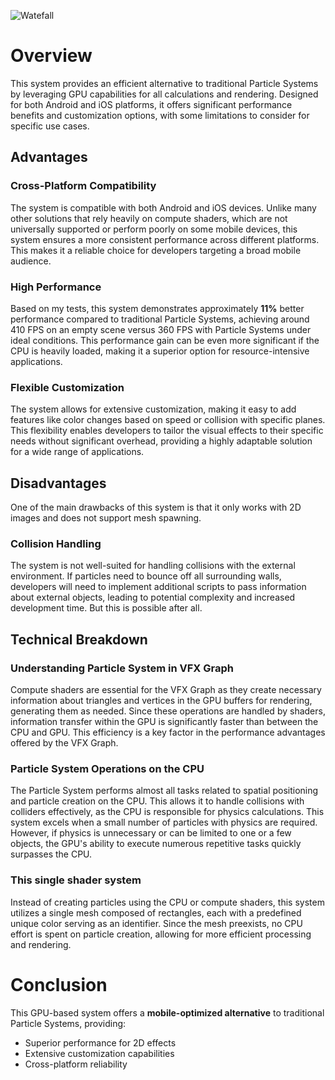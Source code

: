 ![Watefall](https://habrastorage.org/getpro/habr/upload_files/e7b/66e/b78/e7b66eb786379100e090c17f96ddfb47.gif)

# Overview
This system provides an efficient alternative to traditional Particle Systems by leveraging GPU capabilities for all calculations and rendering. Designed for both Android and iOS platforms, it offers significant performance benefits and customization options, with some limitations to consider for specific use cases.


## Advantages
### Cross-Platform Compatibility
The system is compatible with both Android and iOS devices. Unlike many other solutions that rely heavily on compute shaders, which are not universally supported or perform poorly on some mobile devices, this system ensures a more consistent performance across different platforms. This makes it a reliable choice for developers targeting a broad mobile audience.

### High Performance
Based on my tests, this system demonstrates approximately **11%** better performance compared to traditional Particle Systems, achieving around 410 FPS on an empty scene versus 360 FPS with Particle Systems under ideal conditions. This performance gain can be even more significant if the CPU is heavily loaded, making it a superior option for resource-intensive applications.

### Flexible Customization
The system allows for extensive customization, making it easy to add features like color changes based on speed or collision with specific planes. This flexibility enables developers to tailor the visual effects to their specific needs without significant overhead, providing a highly adaptable solution for a wide range of applications.

## Disadvantages
One of the main drawbacks of this system is that it only works with 2D images and does not support mesh spawning.

### Collision Handling
The system is not well-suited for handling collisions with the external environment. If particles need to bounce off all surrounding walls, developers will need to implement additional scripts to pass information about external objects, leading to potential complexity and increased development time. But this is possible after all.


## Technical Breakdown
### Understanding Particle System in VFX Graph
Compute shaders are essential for the VFX Graph as they create necessary information about triangles and vertices in the GPU buffers for rendering, generating them as needed. Since these operations are handled by shaders, information transfer within the GPU is significantly faster than between the CPU and GPU. This efficiency is a key factor in the performance advantages offered by the VFX Graph.

### Particle System Operations on the CPU
The Particle System performs almost all tasks related to spatial positioning and particle creation on the CPU. This allows it to handle collisions with colliders effectively, as the CPU is responsible for physics calculations. This system excels when a small number of particles with physics are required. However, if physics is unnecessary or can be limited to one or a few objects, the GPU's ability to execute numerous repetitive tasks quickly surpasses the CPU.

### This single shader system
Instead of creating particles using the CPU or compute shaders, this system utilizes a single mesh composed of rectangles, each with a predefined unique color serving as an identifier. Since the mesh preexists, no CPU effort is spent on particle creation, allowing for more efficient processing and rendering.

# Conclusion
This GPU-based system offers a **mobile-optimized alternative** to traditional Particle Systems, providing:
- Superior performance for 2D effects
- Extensive customization capabilities
- Cross-platform reliability


